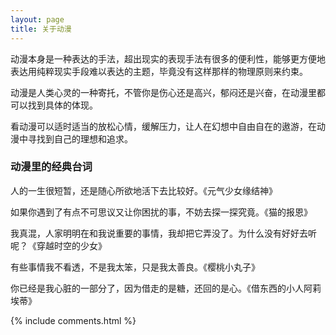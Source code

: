 ```yaml
---
layout: page
title: 关于动漫 
---
```


动漫本身是一种表达的手法，超出现实的表现手法有很多的便利性，能够更方便地表达用纯粹现实手段难以表达的主题，毕竟没有这样那样的物理原则来约束。
<p>
动漫是人类心灵的一种寄托，不管你是伤心还是高兴，郁闷还是兴奋，在动漫里都可以找到具体的体现。
<p>
看动漫可以适时适当的放松心情，缓解压力，让人在幻想中自由自在的遨游，在动漫中寻找到自己的理想和追求。

<p>

<h3> 动漫里的经典台词 </h3>  

<p>

人的一生很短暂，还是随心所欲地活下去比较好。《元气少女缘结神》

<p>

如果你遇到了有点不可思议又让你困扰的事，不妨去探一探究竟。《猫的报恩》

<p>

我真混，人家明明在和我说重要的事情，我却把它弄没了。为什么没有好好去听呢？《穿越时空的少女》

<p> 

有些事情我不看透，不是我太笨，只是我太善良。《樱桃小丸子》

<p> 

你已经是我心脏的一部分了，因为借走的是糖，还回的是心。《借东西的小人阿莉埃蒂》
<p> 

<p> 


{% include comments.html %}

